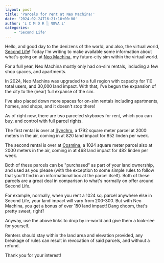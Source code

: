 ```yaml
---
layout: post
title: 'Parcels for rent at Neo Machina!'
date: '2024-02-24T16:21:10+00:00'
author: '𐕣 C M D R ░ NOVA 𐕣'
categories:
    - 'Second Life'
---
```


<!-- wp:paragraph -->
<p>Hello, and good day to the denizens of the world, and also, the virtual world, <a href="https://secondlife.com/" target="_blank" rel="noreferrer noopener">Second Life</a>! Today I'm writing to make available some information about what's going on at <a href="http://maps.secondlife.com/secondlife/Neo%20Machina/12/122/1501" target="_blank" rel="noreferrer noopener">Neo Machina</a>, my future-city sim within the virtual world.</p>
<!-- /wp:paragraph -->

<!-- wp:paragraph -->
<p>For a full year, Neo Machina mostly only had on-sim rentals, including a few shop spaces, and apartments.</p>
<!-- /wp:paragraph -->

<!-- wp:paragraph -->
<p>In 2024, Neo Machina was upgraded to a full region with capacity for 110 total users, and 30,000 land impact. With that, I've begun the expansion of the city to the (near) full expanse of the sim.</p>
<!-- /wp:paragraph -->

<!-- wp:paragraph -->
<p>I've also placed down more spaces for on-sim rentals including apartments, homes, and shops, and it doesn't stop there!</p>
<!-- /wp:paragraph -->

<!-- wp:paragraph -->
<p>As of right now, there are two parceled skyboxes for rent, which you can buy, and control with full parcel rights. </p>
<!-- /wp:paragraph -->

<!-- wp:paragraph -->
<p>The first rental is over at <a href="http://maps.secondlife.com/secondlife/Neo%20Machina/6/8/2001" target="_blank" rel="noreferrer noopener">Synchro</a>, a 1792 square meter parcel at 2000 meters in the air, coming in at 820 land impact for 852 linden per week.</p>
<!-- /wp:paragraph -->

<!-- wp:paragraph -->
<p>The second rental is over at <a href="http://maps.secondlife.com/secondlife/Neo%20Machina/17/239/2001" target="_blank" rel="noreferrer noopener">Cosmina</a>, a 1024 square meter parcel also at 2000 meters in the air, coming in at 468 land impact for 482 linden per week.</p>
<!-- /wp:paragraph -->

<!-- wp:paragraph -->
<p>Both of these parcels can be "purchased" as part of your land ownership, and used as you please (with the exception to some simple rules to follow that you'll find in an informational box at the parcel itself). Both of these parcels are a great deal in comparison to what's normally on offer around Second Life.</p>
<!-- /wp:paragraph -->

<!-- wp:paragraph -->
<p>For example, normally, when you rent a 1024 sq. parcel anywhere else in Second Life, your land impact will vary from 200-300. But with Neo Machina, you get a bonus of over 150 land impact! Dang choom, that's pretty sweet, right?</p>
<!-- /wp:paragraph -->

<!-- wp:paragraph -->
<p>Anyway, use the above links to drop by in-world and give them a look-see for yourself.</p>
<!-- /wp:paragraph -->

<!-- wp:paragraph -->
<p>Renters should stay within the land area and elevation provided, any breakage of rules can result in revocation of said parcels, and without a refund.</p>
<!-- /wp:paragraph -->

<!-- wp:paragraph -->
<p>Thank you for your interest!</p>
<!-- /wp:paragraph -->